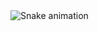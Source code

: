 <img src="https://raw.githubusercontent.com/lorranprt/lorranprt/output/snake.svg" alt="Snake animation" />
